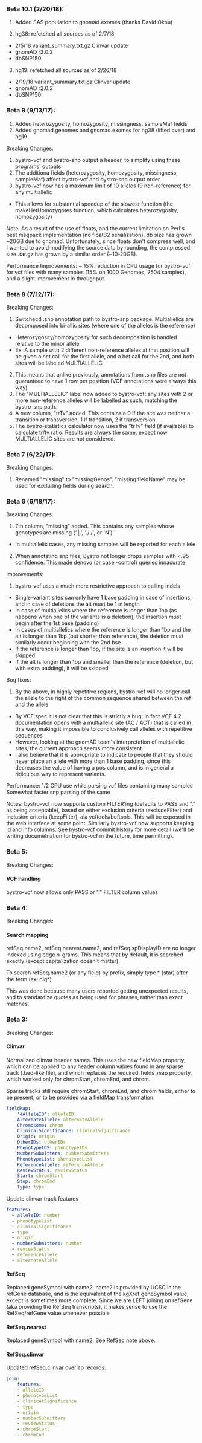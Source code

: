 ### Beta 10.1 (2/20/18):
1. Added SAS population to gnomad.exomes (thanks David Okou)

2. hg38: refetched all sources as of 2/7/18
  * 2/5/18 variant_summary.txt.gz Clinvar update
  * gnomAD r2.0.2
  * dbSNP150
  
3. hg19: refetched all sources as of 2/26/18
  * 2/19/18 variant_summary.txt.gz Clinvar update
  * gnomAD r2.0.2
  * dbSNP150

### Beta 9 (9/13/17):
1. Added heterozygosity, homozygosity, missingness, sampleMaf fields
2. Added gnomad.genomes and gnomad.exomes for hg38 (lifted over) and hg19

Breaking Changes:
1. bystro-vcf and bystro-snp output a header, to simplify using these programs' outputs
2. The additiona fields (heterozygosity, homozygosity, missingness, sampleMaf) affect bystro-vcf and bystro-snp output order
3. bystro-vcf now has a maximum limit of 10 alleles (9 non-reference) for any multiallelic
  - This allows for substantial speedup of the slowest function (the makeHetHomozygotes function, which calculates heterozygosity, homozygosity)
  
Note: As a result of the use of floats, and the current limitation on Perl's best msgpack implementation (no float32 serialization), db size has grown ~20GB due to gnomad. Unfortunately, since floats don't compress well, and I wanted to avoid modifying the source data by rounding, the compressed size .tar.gz has grown by a similar order (~10-20GB).

Performance Improvements:
~ 15% reduction in CPU usage for bystro-vcf for vcf files with many samples (15% on 1000 Genomes, 2504 samples), and a slight improvement in throughput.

### Beta 8 (7/12/17):
Breaking Changes:
1. Switchecd .snp annotation path to bystro-snp package. Multiallelics are decomposed into bi-allic sites (where one of the alleles is the reference)
  * Heterozygosity/homozygosity for such decomposition is handled relative to the minor allele
  * Ex: A sample with 2 different non-reference alleles at that position will be given a het call for the first allele, and a het call for the 2nd, and both sites will be labeled MULTIALLELIC
2. This means that unlike previously, annotations from .snp files are not guaranteed to have 1 row per position (VCF annotations were always this way)
3. The "MULTIALLELIC" label now added to bystro-vcf: any sites with 2 or more non-reference alleles will be labelled as such, matching the bystro-snp path.
4. A new column, "trTv" added. This contains a 0 if the site was neither a transition or transversion, 1 if transition, 2 if transversion.
5. The bystro-statistics calculator now uses the "trTv" field (if available) to calculate tr/tv ratio. Results are always the same, except now MULTIALLELIC sites are not considered.

### Beta 7 (6/22/17):
Breaking Changes:
1. Renamed "missing" to "missingGenos". "missing:fieldName" may be used for excluding fields during search.

### Beta 6 (6/18/17):
Breaking Changes:
1. 7th column, "missing" added. This contains any samples whose genotypes are missing ('.|.', '././', or 'N')
  - In multiallelic cases, any missing samples will be reported for each allele
2. When annotating snp files, Bystro not longer drops samples with <.95 confidence. This made denovo (or case -control) queries innacurate

Improvements:
1. bystro-vcf uses a much more restrictive approach to calling indels
  - Single-variant sites can only have 1 base padding in case of insertions, and in case of deletions the alt must be 1 in length
  - In case of multiallelics where the reference is longer than 1bp (as happens when one of the variants is a deletion), the insertion must begin after the 1st base (padding)
  - In cases of multiallelics where the reference is longer than 1bp and the alt is longer than 1bp (but shorter than reference), the deletion must similarly occur beginning with the 2nd bse
  - If the reference is longer than 1bp, if the site is an insertion it will be skipped
  - If the alt is longer than 1bp and smaller than the reference (deletion, but with extra padding), it will be skipped

Bug fixes:
1. By the above, in highly repetitive regions, bystro-vcf will no longer call the allele to the right of the common sequence shared between the ref and the allele
  - By VCF spec it is not clear that this is strictly a bug; in fact VCF 4.2 documentation opens with a multiallelic site (AC / ACT) that is called in this way, making it impossible to conclusively call alleles with repetitive sequences
  - However, looking at the gnomAD team's interpretation of multiallelic sites, the current approach seems more consistent.
  - I also believe that it is appropriate to indicate to people that they should never place an allele with more than 1 base padding, since this decreases the value of having a pos column, and is in general a ridiculous way to represent variants.

Performance:
1/2 CPU use while parsing vcf files containing many samples
Somewhat faster snp parsing of the same

Notes: bystro-vcf now supports custom FILTER'ing (defaults to PASS and "." as being acceptable), based on either exclusion criteria (excludeFilter) and inclusion criteria (keepFilter), ala vcftools/bcftools. This will be exposed in the web interface at some point. Similarly bystro-vcf now supports keeping id and info columns. See bystro-vcf commit history for more detail (we'll be writing documetnation for bystro-vcf in the future, time permitting).

### Beta 5:
Breaking Changes:
#### VCF handling
bystro-vcf now allows only PASS or "." FILTER column values

### Beta 4:
Breaking Changes:
#### Search mapping 
refSeq.name2, refSeq.nearest.name2, and refSeq.spDisplayID are no longer indexed using edge n-grams. This means that by default, it is searched exactly (except capitalization doesn't matter).

To search refSeq.name2 (or any field) by prefix, simply type * (star) after the term (ex: dlg\*)

This was done because many users reported getting unexpected results, and to standardize quotes as being used for phrases, rather than exact matches.

### Beta 3:
Breaking Changes:
#### Clinvar
Normalized clinvar header names. This uses the new fieldMap property, which can be applied to any header column values found in any sparse track (.bed-like file), and which replaces the required_fields_map property, which worked only for chromStart, chromEnd, and chrom.

Sparse tracks still require chromStart, chromEnd, and chrom fields, either to be present, or to be provided via a fieldMap transformation.
```yaml
fieldMap:
    '#AlleleID': alleleID
    AlternateAllele: alternateAllele
    Chromosome: chrom
    ClinicalSignificance: clinicalSignificance
    Origin: origin
    OtherIDs: otherIDs
    PhenotypeIDS: phenotypeIDs
    NumberSubmitters: numberSubmitters
    PhenotypeList: phenotypeList
    ReferenceAllele: referenceAllele
    ReviewStatus: reviewStatus
    Start: chromStart
    Stop: chromEnd
    Type: type
```
Update clinvar track features 
```yaml 
features:
  - alleleID: number
  - phenotypeList
  - clinicalSignificance
  - type
  - origin
  - numberSubmitters: number
  - reviewStatus
  - referenceAllele
  - alternateAllele
```

#### RefSeq
Replaced geneSymbol with name2. name2 is provided by UCSC in the refGene database, and is the equivalent of the kgXref geneSymbol value, except is sometimes more complete. Since we are LEFT joining on refGene (aka providing the RefSeq transcripts), it makes sense to use the RefSeq/refGene value whenever possible

#### RefSeq.nearest
Replaced geneSymbol with name2. See RefSeq note above.

#### RefSeq.clinvar
Updated refSeq.clinvar overlap records: 
```yaml
join:
    features:
    - alleleID
    - phenotypeList
    - clinicalSignificance
    - type
    - origin
    - numberSubmitters
    - reviewStatus
    - chromStart
    - chromEnd
```
